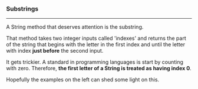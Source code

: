 ### Substrings
***

A String method that deserves attention is the substring.

That method takes two integer inputs called 'indexes'
and returns the part of the string
that begins with the letter in the first index and until
the letter with index **just before** the second input.

It gets trickier. A standard in programming languages is start by
counting with zero. Therefore, **the first letter of a String is
treated as having index 0**.

Hopefully the examples on the left can shed some light on this.